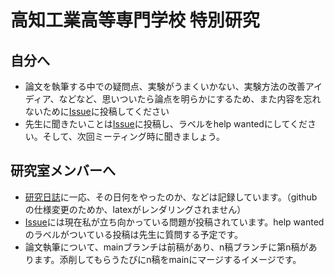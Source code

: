 # 高知工業高等専門学校 特別研究

## 自分へ
- 論文を執筆する中での疑問点、実験がうまくいかない、実験方法の改善アイディア、などなど、思いついたら論点を明らかにするため、また内容を忘れないために[Issue](https://github.com/Akiraichi/knct_study/issues)に投稿してください
- 先生に聞きたいことは[Issue](https://github.com/Akiraichi/knct_study/issues)に投稿し、ラベルをhelp wantedにしてください。そして、次回ミーティング時に聞きましょう。

## 研究室メンバーへ
- [研究日誌](https://github.com/Akiraichi/nakayama_2DEQW/blob/master/研究日誌とシミュレーション結果.ipynb)に一応、その日何をやったのか、などは記録しています。（githubの仕様変更のためか、latexがレンダリングされません）
- [Issue](https://github.com/Akiraichi/knct_study/issues)には現在私が立ち向かっている問題が投稿されています。help wantedのラベルがついている投稿は先生に質問する予定です。
- 論文執筆について、mainブランチは前稿があり、n稿ブランチに第n稿があります。添削してもらうたびにn稿をmainにマージするイメージです。
